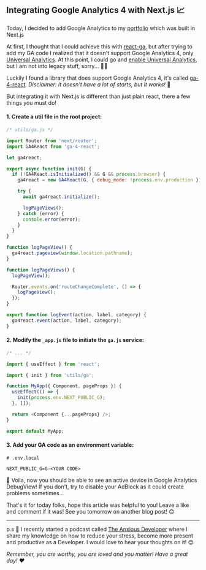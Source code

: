## Integrating Google Analytics 4 with Next.js 📈

Today, I decided to add Google Analytics to my [portfolio](https://andrei-zgirvaci.hashnode.dev/building-my-freelance-portfolio-in-nextjs) which was built in Next.js

At first, I thought that I could achieve this with [react-ga](https://github.com/react-ga/react-ga), but after trying to add my GA code I realized that it doesn't support Google Analytics 4, only [Universal Analytics](https://support.google.com/analytics/answer/2790010). At this point, I could go and [enable Universal Analytics](https://support.google.com/analytics/answer/10269537), but I am not into legacy stuff, sorry... 🤷‍♂️

Luckily I found a library that does support Google Analytics 4, it's called [ga-4-react](https://github.com/unrealmanu/ga-4-react). *Disclaimer: It doesn't have a lot of starts, but it works!* 🤫

But integrating it with Next.js is different than just plain react, there a few things you must do!

#### 1. Create a util file in the root project:

```js
/* utils/ga.js */

import Router from 'next/router';
import GA4React from 'ga-4-react';

let ga4react;

export async function init(G) {
  if (!GA4React.isInitialized() && G && process.browser) {
    ga4react = new GA4React(G, { debug_mode: !process.env.production });

    try {
      await ga4react.initialize();

      logPageViews();
    } catch (error) {
      console.error(error);
    }
  }
}

function logPageView() {
  ga4react.pageview(window.location.pathname);
}

function logPageViews() {
  logPageView();

  Router.events.on('routeChangeComplete', () => {
    logPageView();
  });
}

export function logEvent(action, label, category) {
  ga4react.event(action, label, category);
}
```

#### 2. Modify the `_app.js` file to initiate the `ga.js` service:

```js
/* ... */

import { useEffect } from 'react';

import { init } from 'utils/ga';

function MyApp({ Component, pageProps }) {
  useEffect(() => {
    init(process.env.NEXT_PUBLIC_G);
  }, []);

  return <Component {...pageProps} />;
}

export default MyApp;
```

#### 3. Add your GA code as an environment variable:
```
# .env.local

NEXT_PUBLIC_G=G-<YOUR CODE>
```

🎉 Voila, now you should be able to see an active device in Google Analytics  DebugView! If you don't, try to disable your AdBlock as it could create problems sometimes...

That's it for today folks, hope this article was helpful to you! Leave a like and comment if it was! See you tomorrow on another blog post! 😊

---

p.s 🤫 I recently started a podcast called [The Anxious Developer](https://apple.co/39yOnvz) where I share my knowledge on how to reduce your stress, become more present and productive as a Developer. I would love to hear your thoughts on it! 😊

*Remember, you are worthy, you are loved and you matter! Have a great day! ❤️*